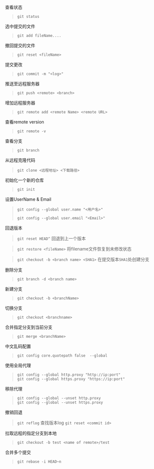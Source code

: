 查看状态

> `git status`

选中提交的文件

> `git add fileName....`

撤回提交的文件

>`git reset <fileName>`

提交更改

> `git commit -m "<log>"`

推送至远程服务器

> `git push <remote> <branch>`

增加远程服务器

> `git remote add <remote Name> <remote URL>`

查看remote version

> `git remote -v`

查看分支

> `git branch`

从远程克隆代码

> `git clone <远程地址> <下载路径>`

初始化一个新的仓库

> `git init`

设置UserName & Email

> `git config --global user.name "<用户名>"`
>
> `git config --global user.email "<Email>"`

回退版本
> `git reset HEAD^`  回退到上一个版本

> `git restore <fileName>` 将filename文件恢复到未修改状态

> `git checkout -b <branch name> <SHA1>` 在提交版本`SHA1`处创建分支

删除分支
> `git branch -d <branch name>`

新建分支
> `git checkout -b <branchName>`

切换分支
> `git checkout <branchname>`

合并指定分支到当前分支
> `git merge <branchName>`

中文乱码配置

> `git config core.quotepath false  --global`

使用全局代理
> `git config --global http.proxy "http://ip:port"`  
> `git config --global https.proxy "https://ip:port"`

移除代理
> `git config --global --unset http.proxy`  
> `git config --global --unset https.proxy`

撤销回退
> `git reflog`  查找版本log
> `git reset <commit id>`

拉取远程的指定分支到本地
> `git checkout -b test <name of remote>/test`

合并多个提交
> `git rebase -i HEAD~n`